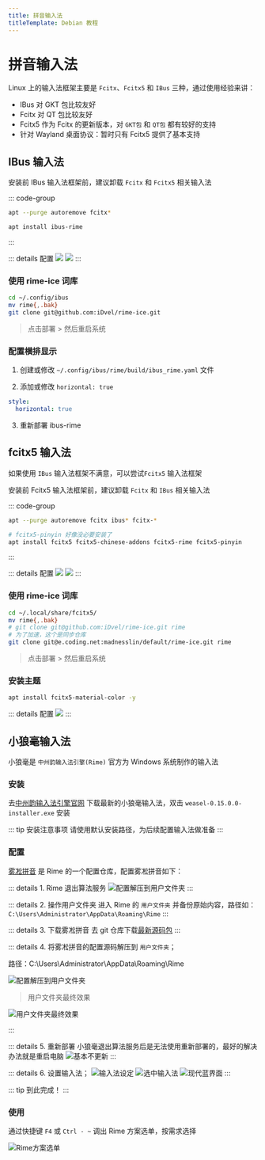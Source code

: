 ```yaml
---
title: 拼音输入法
titleTemplate: Debian 教程
---
```


# 拼音输入法

Linux 上的输入法框架主要是 `Fcitx`、`Fcitx5` 和 `IBus` 三种，通过使用经验来讲：

- IBus 对 GKT 包比较友好
- Fcitx 对 QT 包比较友好
- Fcitx5 作为 Fcitx 的更新版本，对 `GKT包` 和 `QT包` 都有较好的支持
- 针对 Wayland 桌面协议：暂时只有 Fcitx5 提供了基本支持

## IBus 输入法

安装前 IBus 输入法框架前，建议卸载 `Fcitx` 和 `Fcitx5` 相关输入法

::: code-group

```bash [卸载]
apt --purge autoremove fcitx*
```

```bash [安装]
apt install ibus-rime
```

:::

::: details 配置
![](/assets/debian/gui/004.png)
![](/assets/debian/gui/005.png)
:::

### 使用 rime-ice 词库

```bash
cd ~/.config/ibus
mv rime{,.bak}
git clone git@github.com:iDvel/rime-ice.git
```

> 点击部署 > 然后重启系统

### 配置横排显示

1. 创建或修改 `~/.config/ibus/rime/build/ibus_rime.yaml` 文件

2. 添加或修改 `horizontal: true`

```yaml
style:
  horizontal: true
```

3. 重新部署 ibus-rime

## fcitx5 输入法

如果使用 `IBus` 输入法框架不满意，可以尝试`Fcitx5` 输入法框架

安装前 Fcitx5 输入法框架前，建议卸载 `Fcitx` 和 `IBus` 相关输入法

::: code-group

```bash [卸载]
apt --purge autoremove fcitx ibus* fcitx-*
```

```bash [安装]
# fcitx5-pinyin 好像没必要安装了
apt install fcitx5 fcitx5-chinese-addons fcitx5-rime fcitx5-pinyin
```

:::

::: details 配置
![](/assets/debian/gui/016.png)
![](/assets/debian/gui/018.png)
:::

### 使用 rime-ice 词库

```bash
cd ~/.local/share/fcitx5/
mv rime{,.bak}
# git clone git@github.com:iDvel/rime-ice.git rime
# 为了加速，这个是同步仓库
git clone git@e.coding.net:madnesslin/default/rime-ice.git rime
```

> 点击部署 > 然后重启系统

### 安装主题

```bash
apt install fcitx5-material-color -y
```

::: details 配置
![](/assets/debian/gui/017.png)
:::

## 小狼毫输入法

小狼毫是 `中州韵输入法引擎(Rime)` 官方为 Windows 系统制作的输入法

### 安装

去[中州韵输入法引擎官网](https://rime.im/) 下载最新的小狼毫输入法，双击 `weasel-0.15.0.0-installer.exe` 安装

::: tip 安装注意事项
请使用默认安装路径，为后续配置输入法做准备
:::

### 配置

[雾凇拼音](https://github.com/iDvel/rime-ice) 是 Rime 的一个配置仓库，配置雾凇拼音如下：

::: details 1. Rime 退出算法服务
![配置解压到用户文件夹](/assets/debian/gui/007.png)
:::

::: details 2. 操作用户文件夹
进入 Rime 的 `用户文件夹` 并备份原始内容，路径如：`C:\Users\Administrator\AppData\Roaming\Rime`
:::

::: details 3. 下载雾凇拼音
去 git 仓库下载[最新源码包](https://github.com/iDvel/rime-ice/archive/refs/heads/main.zip)
:::

::: details 4. 将雾凇拼音的配置源码解压到 `用户文件夹`；

路径：C:\Users\Administrator\AppData\Roaming\Rime

![配置解压到用户文件夹](/assets/debian/gui/008.png)

> 用户文件夹最终效果

![用户文件夹最终效果](/assets/debian/gui/009.png)

:::

::: details 5. 重新部署
小狼毫退出算法服务后是无法使用重新部署的，最好的解决办法就是重启电脑
![基本不更新](/assets/debian/gui/011.png)
:::

::: details 6. 设置输入法；
![输入法设定](/assets/debian/gui/010.png)
![选中输入法](/assets/debian/gui/012.png)
![现代蓝界面](/assets/debian/gui/013.png)
:::

::: tip 到此完成！
:::

### 使用

通过快捷键 `F4` 或 `Ctrl - ~` 调出 Rime 方案选单，按需求选择

![Rime方案选单](/assets/debian/gui/015.png)
